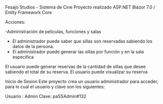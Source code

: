 Fesajo Studios - Sistema de Cine
Proyecto realizado ASP.NET Blazor 7.0 / Entity Framework Core 

Acciones:

-Administración de peliculas, funciones y salas
- El administrador puede saber que sillas son reservadas sabiendo los datos de la persona.
- El administrador puede generar las sillas por función y en la sala especifica

El usuario puede generar reservas de la cantidad de sillas que desee sabiendo el total de su reserva.
El usuario puede visualizar su reserva


Inicio de Sesion
Este proyecto crea un usuario administrador para acceder, para lo cual el usuario y clave son los siguientes:

Usuario : Admin
Clave: paSSAdmin#132
